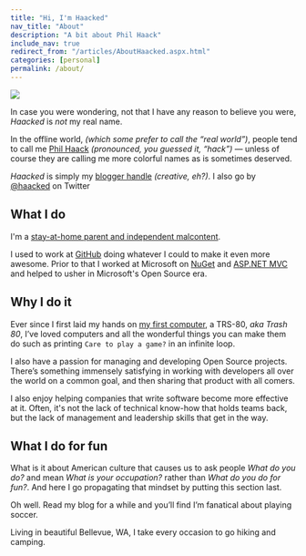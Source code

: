 ```yaml
---
title: "Hi, I'm Haacked"
nav_title: "About"
description: "A bit about Phil Haack"
include_nav: true
redirect_from: "/articles/AboutHaacked.aspx.html"
categories: [personal]
permalink: /about/
---
```


<img src="https://user-images.githubusercontent.com/19977/49780625-33581400-fcc4-11e8-9961-735e6bebdfc8.png" class="profile" />

In case you were wondering, not that I have any reason to believe you were, *Haacked* is *not* my real name.

In the offline world, *(which some prefer to call the “real world”)*, people tend to call me [Phil Haack](https://haacked.com/ "home page") *(pronounced, you guessed it, “hack”)* — unless of course they are calling me more colorful names as is sometimes deserved.

*Haacked* is simply my [blogger handle](https://haacked.com/archive/2005/03/12/what-is-your-blogger-handle.aspx "What’s your blogger handle?") *(creative, eh?)*. I also go by [@haacked](http://twitter.com/haacked) on Twitter

## What I do

I'm a [stay-at-home parent and independent malcontent](https://twitter.com/haacked/status/1053296117176184834).

I used to work at [GitHub](http://github.com/) doing whatever I could to make it even more awesome. Prior to that I worked at Microsoft on [NuGet](http://nuget.org) and [ASP.NET MVC](https://www.asp.net/mvc) and helped to usher in Microsoft's Open Source era.

## Why I do it

Ever since I first laid my hands on [my first computer](https://haacked.com/archive/2005/06/06/my-first-computer.aspx "This was my first computer"), a TRS-80, *aka Trash 80*, I’ve loved computers and all the wonderful things you can make them do such as printing `Care to play a game?` in an infinite loop.

I also have a passion for managing and developing Open Source projects. There’s something immensely satisfying in working with developers all over the world on a common goal, and then sharing that product with all comers.

I also enjoy helping companies that write software become more effective at it. Often, it's not the lack of technical know-how that holds teams back, but the lack of management and leadership skills that get in the way.

## What I do for fun

What is it about American culture that causes us to ask people *What do you do?* and mean *What is your occupation?* rather than *What do you do for fun?*. And here I go propagating that mindset by putting this section last.

Oh well. Read my blog for a while and you’ll find I’m fanatical about playing soccer.

Living in beautiful Bellevue, WA, I take every occasion to go hiking and camping.
